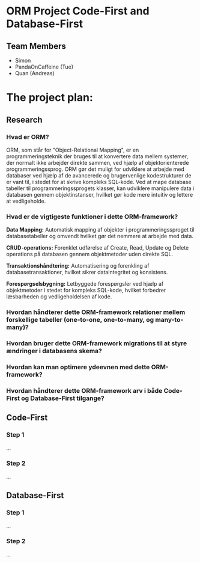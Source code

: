 # ORM Project Code-First and Database-First


## Team Members

* Simon
* PandaOnCaffeine (Tue)
* Quan (Andreas)


# The project plan:

## Research

### Hvad er ORM?

ORM, som står for "Object-Relational Mapping", er en programmeringsteknik der bruges til at konvertere data mellem systemer, der normalt ikke arbejder direkte sammen, ved hjælp af objektorienterede programmeringssprog. ORM gør det muligt for udviklere at arbejde med databaser ved hjælp af de avancerede og brugervenlige kodestrukturer de er vant til, i stedet for at skrive kompleks SQL-kode. Ved at mape database tabeller til programmeringssprogets klasser, kan udviklere manipulere data i databasen gennem objektinstanser, hvilket gør kode mere intuitiv og lettere at vedligeholde.


### Hvad er de vigtigeste funktioner i dette ORM-framework?

**Data Mapping:** Automatisk mapping af objekter i programmeringssproget til databasetabeller og omvendt hvilket gør det nemmere at arbejde med data.

**CRUD-operations:** Forenklet udførelse af Create, Read, Update og Delete operations på databasen gennem objektmetoder uden direkte SQL.

**Transaktionshåndtering:** Automatisering og forenkling af databasetransaktioner, hvilket sikrer dataintegritet og konsistens.

**Forespørgselsbygning:** Letbyggede forespørgsler ved hjælp af objektmetoder i stedet for kompleks SQL-kode, hvilket forbedrer læsbarheden og vedligeholdelsen af kode.

### Hvordan håndterer dette ORM-framework relationer mellem forskellige tabeller (one-to-one, one-to-many, og many-to-many)?

### Hvordan bruger dette ORM-framework migrations til at styre ændringer i databasens skema?

### Hvordan kan man optimere ydeevnen med dette ORM-framework?

### Hvordan håndterer dette ORM-framework arv i både Code-First og Database-First tilgange?


## Code-First

### Step 1
...
### Step 2
...

## Database-First

### Step 1
...
### Step 2
...
